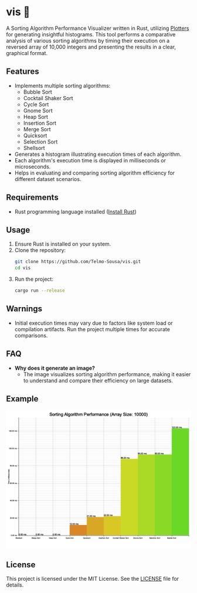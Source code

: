 # vis 🦀

A Sorting Algorithm Performance Visualizer written in Rust, utilizing [Plotters](https://github.com/plotters-rs/plotters) for generating insightful histograms. This tool performs a comparative analysis of various sorting algorithms by timing their execution on a reversed array of 10,000 integers and presenting the results in a clear, graphical format.

## Features

- Implements multiple sorting algorithms:
  - Bubble Sort
  - Cocktail Shaker Sort
  - Cycle Sort
  - Gnome Sort
  - Heap Sort
  - Insertion Sort
  - Merge Sort
  - Quicksort
  - Selection Sort
  - Shellsort
- Generates a histogram illustrating execution times of each algorithm.
- Each algorithm's execution time is displayed in milliseconds or microseconds.
- Helps in evaluating and comparing sorting algorithm efficiency for different dataset scenarios.

## Requirements

- Rust programming language installed ([Install Rust](https://www.rust-lang.org/))

## Usage

1. Ensure Rust is installed on your system.
2. Clone the repository:
    ```bash
    git clone https://github.com/Telmo-Sousa/vis.git
    cd vis
    ```
3. Run the project:
    ```bash
    cargo run --release
    ```

## Warnings

- Initial execution times may vary due to factors like system load or compilation artifacts. Run the project multiple times for accurate comparisons.

## FAQ

- **Why does it generate an image?**
  - The image visualizes sorting algorithm performance, making it easier to understand and compare their efficiency on large datasets.

## Example

![Sorting Performance](/sorting_algorithms.png)

## License

This project is licensed under the MIT License. See the [LICENSE](LICENSE) file for details.

